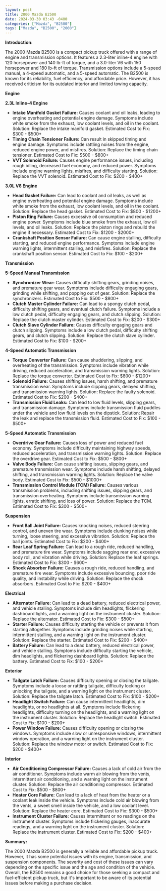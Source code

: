 ```yaml
---
layout: post
title: 2000 Mazda B2500
date: 2024-03-30 03:43 -0400
categories: ["Mazda", "B2500"]
tags: ["Mazda", "B2500", "2000"]
---
```

**Introduction:**

The 2000 Mazda B2500 is a compact pickup truck offered with a range of engine and transmission options. It features a 2.3-liter inline-4 engine with 120 horsepower and 140 lb-ft of torque, and a 3.0-liter V6 with 150 horsepower and 180 lb-ft of torque. Transmission options include a 5-speed manual, a 4-speed automatic, and a 5-speed automatic. The B2500 is known for its reliability, fuel efficiency, and affordable price. However, it has received criticism for its outdated interior and limited towing capacity.

**Engine**

**2.3L Inline-4 Engine**

* **Intake Manifold Gasket Failure:** Causes coolant and oil leaks, leading to engine overheating and potential engine damage. Symptoms include white smoke from the exhaust, low coolant levels, and oil in the coolant. Solution: Replace the intake manifold gasket. Estimated Cost to Fix: $300 - $500+
* **Timing Chain Tensioner Failure:** Can result in skipped timing and engine damage. Symptoms include rattling noises from the engine, reduced engine power, and misfires. Solution: Replace the timing chain tensioner. Estimated Cost to Fix: $500 - $800+
* **VVT Solenoid Failure:** Causes engine performance issues, including rough idling, decreased fuel economy, and reduced power. Symptoms include engine warning lights, misfires, and difficulty starting. Solution: Replace the VVT solenoid. Estimated Cost to Fix: $200 - $400+

**3.0L V6 Engine**

* **Head Gasket Failure:** Can lead to coolant and oil leaks, as well as engine overheating and potential engine damage. Symptoms include white smoke from the exhaust, low coolant levels, and oil in the coolant. Solution: Replace the head gasket. Estimated Cost to Fix: $800 - $1200+
* **Piston Ring Failure:** Causes excessive oil consumption and reduced engine power. Symptoms include blue smoke from the exhaust, low oil levels, and oil leaks. Solution: Replace the piston rings and rebuild the engine if necessary. Estimated Cost to Fix: $1200 - $2000+
* **Crankshaft Position Sensor Failure:** Can cause engine stalling, difficulty starting, and reduced engine performance. Symptoms include engine warning lights, intermittent stalling, and misfires. Solution: Replace the crankshaft position sensor. Estimated Cost to Fix: $100 - $200+

**Transmission**

**5-Speed Manual Transmission**

* **Synchronizer Wear:** Causes difficulty shifting gears, grinding noises, and premature gear wear. Symptoms include difficulty engaging gears, grinding while shifting, and popping out of gear. Solution: Replace the synchronizers. Estimated Cost to Fix: $500 - $800+
* **Clutch Master Cylinder Failure:** Can lead to a spongy clutch pedal, difficulty shifting gears, and eventual clutch failure. Symptoms include a low clutch pedal, difficulty engaging gears, and clutch slipping. Solution: Replace the clutch master cylinder. Estimated Cost to Fix: $200 - $300+
* **Clutch Slave Cylinder Failure:** Causes difficulty engaging gears and clutch slipping. Symptoms include a low clutch pedal, difficulty shifting gears, and clutch slipping. Solution: Replace the clutch slave cylinder. Estimated Cost to Fix: $100 - $200+

**4-Speed Automatic Transmission**

* **Torque Converter Failure:** Can cause shuddering, slipping, and overheating of the transmission. Symptoms include vibration while driving, reduced acceleration, and transmission warning lights. Solution: Replace the torque converter. Estimated Cost to Fix: $800 - $1200+
* **Solenoid Failure:** Causes shifting issues, harsh shifting, and premature transmission wear. Symptoms include slipping gears, delayed shifting, and transmission warning lights. Solution: Replace the faulty solenoid. Estimated Cost to Fix: $200 - $400+
* **Transmission Fluid Leaks:** Can lead to low fluid levels, slipping gears, and transmission damage. Symptoms include transmission fluid puddles under the vehicle and low fluid levels on the dipstick. Solution: Repair the leak and replace the transmission fluid. Estimated Cost to Fix: $100 - $500+

**5-Speed Automatic Transmission**

* **Overdrive Gear Failure:** Causes loss of power and reduced fuel economy. Symptoms include difficulty maintaining highway speeds, reduced acceleration, and transmission warning lights. Solution: Replace the overdrive gear. Estimated Cost to Fix: $500 - $800+
* **Valve Body Failure:** Can cause shifting issues, slipping gears, and premature transmission wear. Symptoms include harsh shifting, delayed shifting, and transmission warning lights. Solution: Replace the valve body. Estimated Cost to Fix: $500 - $1000+
* **Transmission Control Module (TCM) Failure:** Causes various transmission problems, including shifting issues, slipping gears, and transmission overheating. Symptoms include transmission warning lights, erratic shifting, and loss of power. Solution: Replace the TCM. Estimated Cost to Fix: $300 - $500+

**Suspension**

* **Front Ball Joint Failure:** Causes knocking noises, reduced steering control, and uneven tire wear. Symptoms include clunking noises while turning, loose steering, and excessive vibration. Solution: Replace the ball joints. Estimated Cost to Fix: $200 - $400+
* **Rear Leaf Spring Failure:** Can lead to a rough ride, reduced handling, and premature tire wear. Symptoms include sagging rear end, excessive body roll, and vibration while driving. Solution: Replace the leaf springs. Estimated Cost to Fix: $300 - $600+
* **Shock Absorber Failure:** Causes a rough ride, reduced handling, and premature tire wear. Symptoms include excessive bouncing, poor ride quality, and instability while driving. Solution: Replace the shock absorbers. Estimated Cost to Fix: $200 - $400+

**Electrical**

* **Alternator Failure:** Can lead to a dead battery, reduced electrical power, and vehicle stalling. Symptoms include dim headlights, flickering dashboard lights, and a warning light on the instrument cluster. Solution: Replace the alternator. Estimated Cost to Fix: $300 - $500+
* **Starter Failure:** Causes difficulty starting the vehicle or prevents it from starting altogether. Symptoms include grinding noises while starting, intermittent stalling, and a warning light on the instrument cluster. Solution: Replace the starter. Estimated Cost to Fix: $200 - $400+
* **Battery Failure:** Can lead to a dead battery, reduced electrical power, and vehicle stalling. Symptoms include difficulty starting the vehicle, dim headlights, and flickering dashboard lights. Solution: Replace the battery. Estimated Cost to Fix: $100 - $200+

**Exterior**

* **Tailgate Latch Failure:** Causes difficulty opening or closing the tailgate. Symptoms include a loose or rattling tailgate, difficulty locking or unlocking the tailgate, and a warning light on the instrument cluster. Solution: Replace the tailgate latch. Estimated Cost to Fix: $100 - $200+
* **Headlight Switch Failure:** Can cause intermittent headlights, dim headlights, or no headlights at all. Symptoms include flickering headlights, difficulty turning on the headlights, and a warning light on the instrument cluster. Solution: Replace the headlight switch. Estimated Cost to Fix: $100 - $200+
* **Power Window Failure:** Causes difficulty opening or closing the windows. Symptoms include slow or unresponsive windows, intermittent window operation, and a warning light on the instrument cluster. Solution: Replace the window motor or switch. Estimated Cost to Fix: $200 - $400+

**Interior**

* **Air Conditioning Compressor Failure:** Causes a lack of cold air from the air conditioner. Symptoms include warm air blowing from the vents, intermittent air conditioning, and a warning light on the instrument cluster. Solution: Replace the air conditioning compressor. Estimated Cost to Fix: $500 - $800+
* **Heater Core Failure:** Can lead to a lack of heat from the heater or a coolant leak inside the vehicle. Symptoms include cold air blowing from the vents, a sweet smell inside the vehicle, and a low coolant level. Solution: Replace the heater core. Estimated Cost to Fix: $300 - $500+
* **Instrument Cluster Failure:** Causes intermittent or no readings on the instrument cluster. Symptoms include flickering gauges, inaccurate readings, and a warning light on the instrument cluster. Solution: Replace the instrument cluster. Estimated Cost to Fix: $200 - $400+

**Summary:**

The 2000 Mazda B2500 is generally a reliable and affordable pickup truck. However, it has some potential issues with its engine, transmission, and suspension components. The severity and cost of these issues can vary depending on the specific issue and the age and condition of the vehicle. Overall, the B2500 remains a good choice for those seeking a compact and fuel-efficient pickup truck, but it's important to be aware of its potential issues before making a purchase decision.
